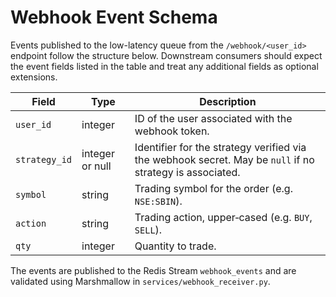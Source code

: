 # Webhook Event Schema

Events published to the low-latency queue from the `/webhook/<user_id>`
endpoint follow the structure below. Downstream consumers should expect
the event fields listed in the table and treat any additional fields as
optional extensions.

| Field        | Type    | Description                                                  |
| ------------ | ------- | ------------------------------------------------------------ |
| `user_id`    | integer | ID of the user associated with the webhook token.           |
| `strategy_id` | integer or null | Identifier for the strategy verified via the webhook secret. May be `null` if no strategy is associated. |
| `symbol`     | string  | Trading symbol for the order (e.g. `NSE:SBIN`).             |
| `action`     | string  | Trading action, upper‑cased (e.g. `BUY`, `SELL`).           |
| `qty`        | integer | Quantity to trade.                                          |

The events are published to the Redis Stream `webhook_events` and are
validated using Marshmallow in `services/webhook_receiver.py`.
